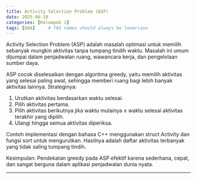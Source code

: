 ```yaml
---
title: Activity Selection Problem (ASP)
date: 2025-06-10
categories: [Kelompok 1]
tags: [DAA]     # TAG names should always be lowercase
---
```


Activity Selection Problem (ASP) adalah masalah optimasi untuk memilih sebanyak mungkin aktivitas tanpa tumpang tindih waktu. Masalah ini umum dijumpai dalam penjadwalan ruang, wawancara kerja, dan pengelolaan sumber daya.

ASP cocok diselesaikan dengan algoritma greedy, yaitu memilih aktivitas yang selesai paling awal, sehingga memberi ruang bagi lebih banyak aktivitas lainnya. Strateginya:

1. Urutkan aktivitas berdasarkan waktu selesai.
2. Pilih aktivitas pertama.
3. Pilih aktivitas berikutnya jika waktu mulainya ≥ waktu selesai aktivitas terakhir yang dipilih.
4. Ulangi hingga semua aktivitas diperiksa.

Contoh implementasi dengan bahasa C++ menggunakan struct Activity dan fungsi sort untuk mengurutkan. Hasilnya adalah daftar aktivitas terbanyak yang tidak saling tumpang tindih.

Kesimpulan: Pendekatan greedy pada ASP efektif karena sederhana, cepat, dan sangat berguna dalam aplikasi penjadwalan dunia nyata.

---